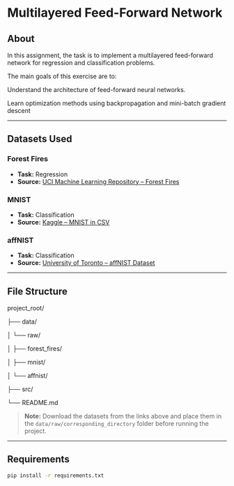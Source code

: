 # Multilayered Feed-Forward Network

## About

In this assignment, the task is to implement a multilayered feed-forward network for regression and classification problems.

The main goals of this exercise are to:

Understand the architecture of feed-forward neural networks.

Learn optimization methods using backpropagation and mini-batch gradient descent

---

## Datasets Used

### Forest Fires

- **Task:** Regression
- **Source:** [UCI Machine Learning Repository – Forest Fires](https://archive.ics.uci.edu/dataset/162/forest+fires)

### MNIST

- **Task:** Classification
- **Source:** [Kaggle – MNIST in CSV](https://www.kaggle.com/datasets/oddrationale/mnist-in-csv/data)

### affNIST

- **Task:** Classification
- **Source:** [University of Toronto – affNIST Dataset](https://www.cs.toronto.edu/~tijmen/affNIST/)

---

## File Structure

project_root/

├── data/

│   └── raw/

│       ├── forest_fires/

│       ├── mnist/

│       └── affnist/

├── src/

└── README.md

> **Note:** Download the datasets from the links above and place them in the `data/raw/corresponding_directory` folder before running the project.

---

## Requirements

```bash
pip install -r requirements.txt
```
